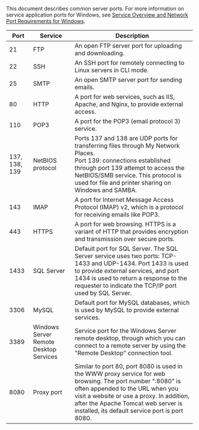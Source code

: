 
This document describes common server ports. For more information on service application ports for Windows, see [Service Overview and Network Port Requirements for Windows](https://support.microsoft.com/zh-cn/help/832017/service-overview-and-network-port-requirements-for-windows?spm=5176.7740724.2.3.omd4DB%3Fspm%3D5176.7740724.2.3.omd4DB).

| Port | Service | Description |
|---------|---------|---------|
| 21 | FTP | An open FTP server port for uploading and downloading. |
| 22 | SSH | An SSH port for remotely connecting to Linux servers in CLI mode. |
| 25 | SMTP | An open SMTP server port for sending emails. |
| 80 | HTTP | A port for web services, such as IIS, Apache, and Nginx, to provide external access. |
| 110 | POP3 | A port for the POP3 (email protocol 3) service. |
| 137, 138, 139 | NetBIOS protocol | Ports 137 and 138 are UDP ports for transferring files through My Network Places. <br>Port 139: connections established through port 139 attempt to access the NetBIOS/SMB service. This protocol is used for file and printer sharing on Windows and SAMBA. |
| 143 | IMAP | A port for Internet Message Access Protocol (IMAP) v2, which is a protocol for receiving emails like POP3. |
| 443 | HTTPS | A port for web browsing. HTTPS is a variant of HTTP that provides encryption and transmission over secure ports. |
| 1433 | SQL Server | Default port for SQL Server. The SQL Server service uses two ports: TCP-1433 and UDP-1434. Port 1433 is used to provide external services, and port 1434 is used to return a response to the requester to indicate the TCP/IP port used by SQL Server. |
| 3306 | MySQL | Default port for MySQL databases, which is used by MySQL to provide external services. |
| 3389 | Windows Server Remote Desktop Services | Service port for the Windows Server remote desktop, through which you can connect to a remote server by using the "Remote Desktop" connection tool. |
| 8080 | Proxy port | Similar to port 80, port 8080 is used in the WWW proxy service for web browsing. The port number ":8080" is often appended to the URL when you visit a website or use a proxy. In addition, after the Apache Tomcat web server is installed, its default service port is port 8080. |
